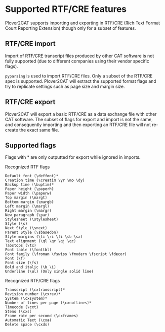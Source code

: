 # Supported RTF/CRE features

Plover2CAT supports importing and exporting in RTF/CRE (Rich Text Format Court Reporting Extension) though only for a subset of features.

## RTF/CRE import

Import of RTF/CRE transcript files produced by other CAT software is not fully supported (due to different companies using their vendor specific flags).

`pyparsing` is used to import RTF/CRE files. Only a subset of the RTF/CRE spec is supported. Plover2CAT will extract the supported format flags and try to replicate settings such as page size and margin size. 

## RTF/CRE export

Plover2CAT will export a basic RTF/CRE as a data exchange file with other CAT software. The subset of flags for export and import is not the same, and consequently importing and then exporting an RTF/CRE file will not re-create the exact same file.


## Supported flags

Flags with * are only outputted for export while ignored in imports.

Recognized RTF flags

    Default font (\deffont)*
    Creation time (\creatim \yr \mo \dy)
    Backup time (\buptim)*    
    Paper height (\paperh)
    Paper width (\paperw)
    Top margin (\margt)
    Bottom margin (\margb)
    Left margin (\margl)
    Right margin (\margr)
    New paragraph (\par)
    Stylesheet (\stylesheet)
    Style (\s)
    Next Style (\snext)
    Parent Style (\sbasedon)
    Style margins (\li \ri \fi \sb \sa)
    Text alignment (\ql \qr \qj \qc)
    Tabstops (\tx)
    Font table (\fonttbl)
    Font family (\froman \fswiss \fmodern \fscript \fdecor)
    Font (\f)
    Font size (\fs)
    Bold and italic (\b \i)
    Underline (\ul) (Only single solid line)

Recognized RTF/CRE flags

    Transcript (\cxtranscript)*    
    Revision number (\cxrev)*
    System (\cxsystem)*
    Number of lines per page (\cxnoflines)*
    Timecode (\cxt)
    Steno (\cxs)
    Frame rate per second (\cxframes)
    Automatic Text (\cxa)
    Delete space (\cxds)



